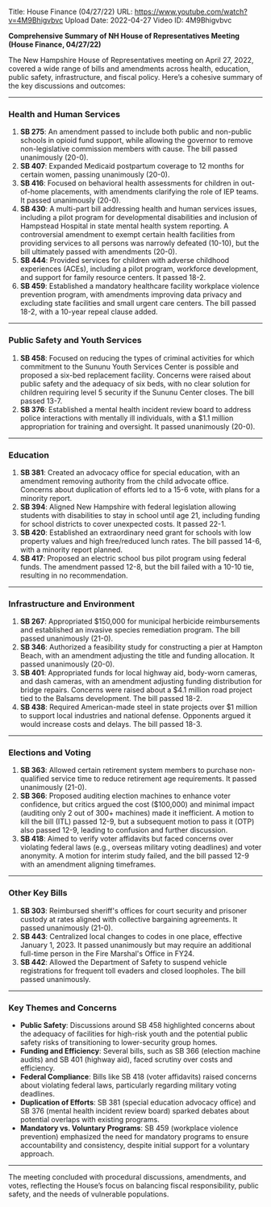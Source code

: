 Title: House Finance (04/27/22)
URL: https://www.youtube.com/watch?v=4M9Bhigvbvc
Upload Date: 2022-04-27
Video ID: 4M9Bhigvbvc

**Comprehensive Summary of NH House of Representatives Meeting (House Finance, 04/27/22)**

The New Hampshire House of Representatives meeting on April 27, 2022, covered a wide range of bills and amendments across health, education, public safety, infrastructure, and fiscal policy. Here’s a cohesive summary of the key discussions and outcomes:

---

### **Health and Human Services**
1. **SB 275**: An amendment passed to include both public and non-public schools in opioid fund support, while allowing the governor to remove non-legislative commission members with cause. The bill passed unanimously (20-0).  
2. **SB 407**: Expanded Medicaid postpartum coverage to 12 months for certain women, passing unanimously (20-0).  
3. **SB 416**: Focused on behavioral health assessments for children in out-of-home placements, with amendments clarifying the role of IEP teams. It passed unanimously (20-0).  
4. **SB 430**: A multi-part bill addressing health and human services issues, including a pilot program for developmental disabilities and inclusion of Hampstead Hospital in state mental health system reporting. A controversial amendment to exempt certain health facilities from providing services to all persons was narrowly defeated (10-10), but the bill ultimately passed with amendments (20-0).  
5. **SB 444**: Provided services for children with adverse childhood experiences (ACEs), including a pilot program, workforce development, and support for family resource centers. It passed 18-2.  
6. **SB 459**: Established a mandatory healthcare facility workplace violence prevention program, with amendments improving data privacy and excluding state facilities and small urgent care centers. The bill passed 18-2, with a 10-year repeal clause added.  

---

### **Public Safety and Youth Services**
1. **SB 458**: Focused on reducing the types of criminal activities for which commitment to the Sununu Youth Services Center is possible and proposed a six-bed replacement facility. Concerns were raised about public safety and the adequacy of six beds, with no clear solution for children requiring level 5 security if the Sununu Center closes. The bill passed 13-7.  
2. **SB 376**: Established a mental health incident review board to address police interactions with mentally ill individuals, with a $1.1 million appropriation for training and oversight. It passed unanimously (20-0).  

---

### **Education**
1. **SB 381**: Created an advocacy office for special education, with an amendment removing authority from the child advocate office. Concerns about duplication of efforts led to a 15-6 vote, with plans for a minority report.  
2. **SB 394**: Aligned New Hampshire with federal legislation allowing students with disabilities to stay in school until age 21, including funding for school districts to cover unexpected costs. It passed 22-1.  
3. **SB 420**: Established an extraordinary need grant for schools with low property values and high free/reduced lunch rates. The bill passed 14-6, with a minority report planned.  
4. **SB 417**: Proposed an electric school bus pilot program using federal funds. The amendment passed 12-8, but the bill failed with a 10-10 tie, resulting in no recommendation.  

---

### **Infrastructure and Environment**
1. **SB 267**: Appropriated $150,000 for municipal herbicide reimbursements and established an invasive species remediation program. The bill passed unanimously (21-0).  
2. **SB 346**: Authorized a feasibility study for constructing a pier at Hampton Beach, with an amendment adjusting the title and funding allocation. It passed unanimously (20-0).  
3. **SB 401**: Appropriated funds for local highway aid, body-worn cameras, and dash cameras, with an amendment adjusting funding distribution for bridge repairs. Concerns were raised about a $4.1 million road project tied to the Balsams development. The bill passed 18-2.  
4. **SB 438**: Required American-made steel in state projects over $1 million to support local industries and national defense. Opponents argued it would increase costs and delays. The bill passed 18-3.  

---

### **Elections and Voting**
1. **SB 363**: Allowed certain retirement system members to purchase non-qualified service time to reduce retirement age requirements. It passed unanimously (21-0).  
2. **SB 366**: Proposed auditing election machines to enhance voter confidence, but critics argued the cost ($100,000) and minimal impact (auditing only 2 out of 300+ machines) made it inefficient. A motion to kill the bill (ITL) passed 12-9, but a subsequent motion to pass it (OTP) also passed 12-9, leading to confusion and further discussion.  
3. **SB 418**: Aimed to verify voter affidavits but faced concerns over violating federal laws (e.g., overseas military voting deadlines) and voter anonymity. A motion for interim study failed, and the bill passed 12-9 with an amendment aligning timeframes.  

---

### **Other Key Bills**
1. **SB 303**: Reimbursed sheriff's offices for court security and prisoner custody at rates aligned with collective bargaining agreements. It passed unanimously (21-0).  
2. **SB 443**: Centralized local changes to codes in one place, effective January 1, 2023. It passed unanimously but may require an additional full-time person in the Fire Marshal's Office in FY24.  
3. **SB 442**: Allowed the Department of Safety to suspend vehicle registrations for frequent toll evaders and closed loopholes. The bill passed unanimously.  

---

### **Key Themes and Concerns**
- **Public Safety**: Discussions around SB 458 highlighted concerns about the adequacy of facilities for high-risk youth and the potential public safety risks of transitioning to lower-security group homes.  
- **Funding and Efficiency**: Several bills, such as SB 366 (election machine audits) and SB 401 (highway aid), faced scrutiny over costs and efficiency.  
- **Federal Compliance**: Bills like SB 418 (voter affidavits) raised concerns about violating federal laws, particularly regarding military voting deadlines.  
- **Duplication of Efforts**: SB 381 (special education advocacy office) and SB 376 (mental health incident review board) sparked debates about potential overlaps with existing programs.  
- **Mandatory vs. Voluntary Programs**: SB 459 (workplace violence prevention) emphasized the need for mandatory programs to ensure accountability and consistency, despite initial support for a voluntary approach.  

---

The meeting concluded with procedural discussions, amendments, and votes, reflecting the House’s focus on balancing fiscal responsibility, public safety, and the needs of vulnerable populations.